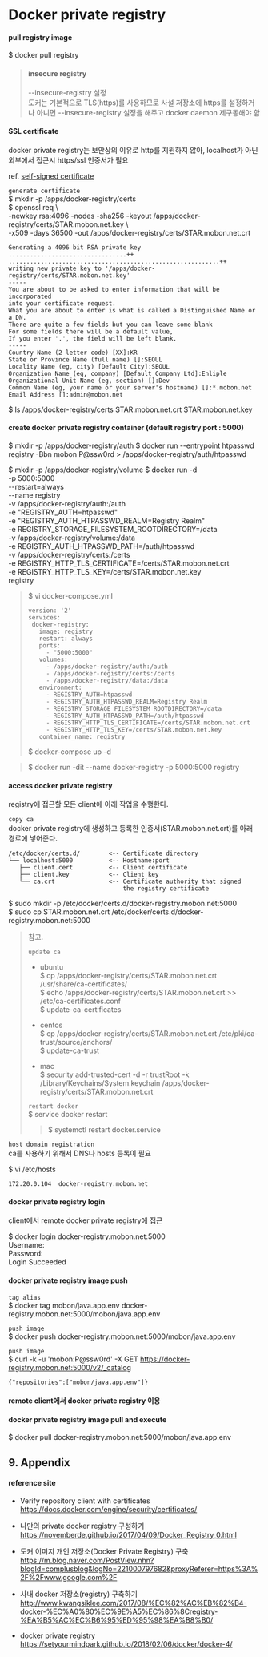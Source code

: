 # Docker private registry

#### pull registry image
$ docker pull registry

>#### insecure registry
>--insecure-registry 설정  
>도커는 기본적으로 TLS(https)를 사용하므로 사설 저장소에 https를 설정하거나 아니면 --insecure-registry 설정을 해주고 docker daemon 제구동해야 함

#### SSL certificate
docker private registry는 보안상의 이유로 http를 지원하지 않아, localhost가 아닌 외부에서 접근시 https/ssl 인증서가 필요

ref. [self-signed certificate](../system/openssl.self.signed.certificate.md)

`generate certificate`  
$ mkdir -p /apps/docker-registry/certs  
$ openssl req \  
  -newkey rsa:4096 -nodes -sha256 -keyout /apps/docker-registry/certs/STAR.mobon.net.key \  
  -x509 -days 36500 -out /apps/docker-registry/certs/STAR.mobon.net.crt
```
Generating a 4096 bit RSA private key
.................................++
...........................................................++
writing new private key to '/apps/docker-registry/certs/STAR.mobon.net.key'
-----
You are about to be asked to enter information that will be incorporated
into your certificate request.
What you are about to enter is what is called a Distinguished Name or a DN.
There are quite a few fields but you can leave some blank
For some fields there will be a default value,
If you enter '.', the field will be left blank.
-----
Country Name (2 letter code) [XX]:KR
State or Province Name (full name) []:SEOUL
Locality Name (eg, city) [Default City]:SEOUL
Organization Name (eg, company) [Default Company Ltd]:Enliple
Organizational Unit Name (eg, section) []:Dev
Common Name (eg, your name or your server's hostname) []:*.mobon.net
Email Address []:admin@mobon.net
```
$ ls /apps/docker-registry/certs
STAR.mobon.net.crt  STAR.mobon.net.key

#### create docker private registry container (default registry port : 5000)
$ mkdir -p /apps/docker-registry/auth
$ docker run --entrypoint htpasswd registry -Bbn mobon P@ssw0rd > /apps/docker-registry/auth/htpasswd

$ mkdir -p /apps/docker-registry/volume
$ docker run -d \
  -p 5000:5000 \
  --restart=always \
  --name registry \
  -v /apps/docker-registry/auth:/auth \
  -e "REGISTRY_AUTH=htpasswd" \
  -e "REGISTRY_AUTH_HTPASSWD_REALM=Registry Realm" \
  -e REGISTRY_STORAGE_FILESYSTEM_ROOTDIRECTORY=/data \
  -v /apps/docker-registry/volume:/data \
  -e REGISTRY_AUTH_HTPASSWD_PATH=/auth/htpasswd \
  -v /apps/docker-registry/certs:/certs \
  -e REGISTRY_HTTP_TLS_CERTIFICATE=/certs/STAR.mobon.net.crt \
  -e REGISTRY_HTTP_TLS_KEY=/certs/STAR.mobon.net.key \
  registry

>$ vi docker-compose.yml
>```
>version: '2'
>services:
>  docker-registry:
>    image: registry
>    restart: always
>    ports:
>      - "5000:5000"
>    volumes:
>      - /apps/docker-registry/auth:/auth
>      - /apps/docker-registry/certs:/certs
>      - /apps/docker-registry/data:/data
>    environment:
>      - REGISTRY_AUTH=htpasswd
>      - REGISTRY_AUTH_HTPASSWD_REALM=Registry Realm
>      - REGISTRY_STORAGE_FILESYSTEM_ROOTDIRECTORY=/data
>      - REGISTRY_AUTH_HTPASSWD_PATH=/auth/htpasswd
>      - REGISTRY_HTTP_TLS_CERTIFICATE=/certs/STAR.mobon.net.crt
>      - REGISTRY_HTTP_TLS_KEY=/certs/STAR.mobon.net.key
>    container_name: registry
>```
>$ docker-compose up -d

>$ docker run -dit --name docker-registry -p 5000:5000 registry

#### access docker private registry
registry에 접근할 모든 client에 아래 작업을 수행한다.

`copy ca`  
docker private registry에 생성하고 등록한 인증서(STAR.mobon.net.crt)를 아래 경로에 넣어준다.
```
/etc/docker/certs.d/        <-- Certificate directory
└── localhost:5000          <-- Hostname:port
   ├── client.cert          <-- Client certificate
   ├── client.key           <-- Client key
   └── ca.crt               <-- Certificate authority that signed
                                the registry certificate
```

$ sudo mkdir -p /etc/docker/certs.d/docker-registry.mobon.net:5000  
$ sudo cp STAR.mobon.net.crt /etc/docker/certs.d/docker-registry.mobon.net:5000

>참고.
>
>`update ca`  
>* ubuntu  
>  $ cp /apps/docker-registry/certs/STAR.mobon.net.crt /usr/share/ca-certificates/  
>  $ echo /apps/docker-registry/certs/STAR.mobon.net.crt >> /etc/ca-certificates.conf  
>  $ update-ca-certificates
>
>* centos  
>  $ cp /apps/docker-registry/certs/STAR.mobon.net.crt /etc/pki/ca-trust/source/anchors/  
>  $ update-ca-trust
>
>* mac  
>  $ security add-trusted-cert -d -r trustRoot -k /Library/Keychains/System.keychain /apps/docker-registry/certs/STAR.mobon.net.crt  
>
>`restart docker`  
>$ service docker restart
>> $ systemctl restart docker.service

`host domain registration`  
ca를 사용하기 위해서 DNS나 hosts 등록이 필요

$ vi /etc/hosts
```
172.20.0.104  docker-registry.mobon.net
```

#### docker private registry login
client에서 remote docker private registry에 접근

$ docker login docker-registry.mobon.net:5000  
Username:  
Password:  
Login Succeeded

#### docker private registry image push

`tag alias`  
$ docker tag mobon/java.app.env docker-registry.mobon.net:5000/mobon/java.app.env

`push image`  
$ docker push docker-registry.mobon.net:5000/mobon/java.app.env

`push image`  
$ curl -k -u 'mobon:P@ssw0rd' -X GET https://docker-registry.mobon.net:5000/v2/_catalog
```
{"repositories":["mobon/java.app.env"]}
```

#### remote client에서 docker private registry 이용


#### docker private registry image pull and execute
$ docker pull docker-registry.mobon.net:5000/mobon/java.app.env


## 9. Appendix

#### reference site

* Verify repository client with certificates  
https://docs.docker.com/engine/security/certificates/

+ 나만의 private docker registry 구성하기  
https://novemberde.github.io/2017/04/09/Docker_Registry_0.html

+ 도커 이미지 개인 저장소(Docker Private Registry) 구축  
https://m.blog.naver.com/PostView.nhn?blogId=complusblog&logNo=221000797682&proxyReferer=https%3A%2F%2Fwww.google.com%2F

+ 사내 docker 저장소(registry) 구축하기  
http://www.kwangsiklee.com/2017/08/%EC%82%AC%EB%82%B4-docker-%EC%A0%80%EC%9E%A5%EC%86%8Cregistry-%EA%B5%AC%EC%B6%95%ED%95%98%EA%B8%B0/

+ docker private registry  
https://setyourmindpark.github.io/2018/02/06/docker/docker-4/


